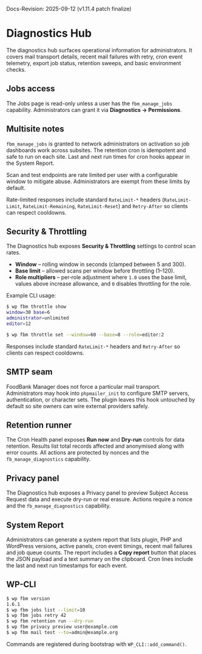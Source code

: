 Docs-Revision: 2025-09-12 (v1.11.4 patch finalize)
# Diagnostics Hub

The diagnostics hub surfaces operational information for administrators. It
covers mail transport details, recent mail failures with retry, cron event
telemetry, export job status, retention sweeps, and basic environment checks.

## Jobs access

The Jobs page is read-only unless a user has the `fbm_manage_jobs` capability.
Administrators can grant it via **Diagnostics → Permissions**.

## Multisite notes

`fbm_manage_jobs` is granted to network administrators on activation so job
dashboards work across subsites. The retention cron is idempotent and safe to
run on each site. Last and next run times for cron hooks appear in the System
Report.

Scan and test endpoints are rate limited per user with a configurable window
to mitigate abuse. Administrators are exempt from these limits by default.

Rate-limited responses include standard `RateLimit-*` headers
(`RateLimit-Limit`, `RateLimit-Remaining`, `RateLimit-Reset`) and `Retry-After`
so clients can respect cooldowns.

## Security & Throttling

The Diagnostics hub exposes **Security & Throttling** settings to control scan
rates.

- **Window** – rolling window in seconds (clamped between 5 and 300).
- **Base limit** – allowed scans per window before throttling (1–120).
- **Role multipliers** – per‑role adjustment where `1.0` uses the base limit,
  values above increase allowance, and `0` disables throttling for the role.

Example CLI usage:

```bash
$ wp fbm throttle show
window=30 base=6
administrator=unlimited
editor=12

$ wp fbm throttle set --window=60 --base=8 --role=editor:2
```

Responses include standard `RateLimit-*` headers and `Retry-After` so clients
can respect cooldowns.

## SMTP seam

FoodBank Manager does not force a particular mail transport. Administrators may
hook into `phpmailer_init` to configure SMTP servers, authentication, or
character sets. The plugin leaves this hook untouched by default so site owners
can wire external providers safely.

## Retention runner

The Cron Health panel exposes **Run now** and **Dry-run** controls for data
retention. Results list total records affected and anonymised along with error
counts. All actions are protected by nonces and the `fb_manage_diagnostics`
capability.

## Privacy panel
The Diagnostics hub exposes a Privacy panel to preview Subject Access Request data and execute dry-run or real erasure. Actions require a nonce and the `fb_manage_diagnostics` capability.

## System Report

Administrators can generate a system report that lists plugin, PHP and WordPress
versions, active panels, cron event timings, recent mail failures and job queue
counts. The report includes a **Copy report** button that places the JSON
payload and a text summary on the clipboard. Cron lines include the last and
next run timestamps for each event.

## WP-CLI

```bash
$ wp fbm version
1.6.1
$ wp fbm jobs list --limit=10
$ wp fbm jobs retry 42
$ wp fbm retention run --dry-run
$ wp fbm privacy preview user@example.com
$ wp fbm mail test --to=admin@example.org
```

Commands are registered during bootstrap with `WP_CLI::add_command()`.
